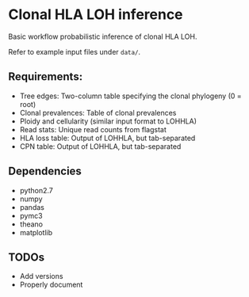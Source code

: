 # Clonal HLA LOH inference

Basic workflow probabilistic inference of clonal HLA LOH.

Refer to example input files under `data/`. 

## Requirements:

* Tree edges: Two-column table specifying the clonal phylogeny (0 = root)
* Clonal prevalences: Table of clonal prevalences
* Ploidy and cellularity (similar input format to LOHHLA)
* Read stats: Unique read counts from flagstat
* HLA loss table: Output of LOHHLA, but tab-separated
* CPN table: Output of LOHHLA, but tab-separated

## Dependencies

* python2.7
* numpy
* pandas
* pymc3
* theano
* matplotlib

## TODOs

* Add versions
* Properly document
